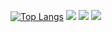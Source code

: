 <!-- ![](https://raw.githubusercontent.com/sylenien/sylenien/master/profile-summary-card-output/github_dark/0-profile-details.svg)
![](https://raw.githubusercontent.com/sylenien/sylenien/master/profile-summary-card-output/github_dark/1-repos-per-language.svg)![](https://raw.githubusercontent.com/sylenien/sylenien/master/profile-summary-card-output/github_dark/2-most-commit-language.svg)
![](https://raw.githubusercontent.com/sylenien/sylenien/master/profile-summary-card-output/github_dark/3-stats.svg) ![](https://raw.githubusercontent.com/sylenien/sylenien/master/profile-summary-card-output/github_dark/4-productive-time.svg)

old 
 -->
 
<!-- 
-- [![code::stats](https://codestats-readme.vercel.app/api?username=lyelinn&show_icons&theme=dark&hide_border&card_width=600)](https://github.com/Aviortheking/codestats-readme) -->

[![Top Langs](https://codestats-readme.vercel.app/api/top-langs/?username=lyelinn&layout=compact&theme=omni&bg_color=0d1117&title_color=0366d6&hide_border&card_width=640)]([https://github.com/aviortheking/codestats-readme](https://codestats.net/users/lyelinn))
![](https://raw.githubusercontent.com/sylenien/sylenien/master/profile-summary-card-output/github_dark/0-profile-details.svg)
![](https://raw.githubusercontent.com/sylenien/sylenien/master/profile-summary-card-output/github_dark/3-stats.svg) ![](https://raw.githubusercontent.com/sylenien/stats/master/generated/overview.svg#gh-dark-mode-only)
 
